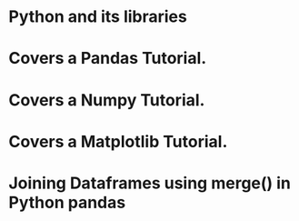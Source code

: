 # Python and its libraries
# Covers a Pandas Tutorial. 
# Covers a Numpy Tutorial. 
# Covers a Matplotlib Tutorial. 
# Joining Dataframes using merge() in Python pandas



